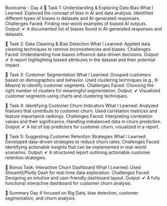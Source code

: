 Bootcamp - Day 4
📖 Task 1: Understanding & Exploring Data Bias
What I Learned:
Explored the concept of bias in AI and data analysis.
Identified different types of biases in datasets and AI-generated responses.
Challenges Faced:
Finding real-world examples of biased AI outputs.
Output:
✔ A documented list of biases found in AI-generated responses and datasets.

📖 Task 2: Data Cleaning & Bias Detection
What I Learned:
Applied data cleaning techniques to remove inconsistencies and biases.
Challenges Faced:
Understanding how biases influence data-driven decisions.
Output:
✔ A report highlighting biased attributes in the dataset and their potential impact.

📖 Task 3: Customer Segmentation
What I Learned:
Grouped customers based on demographics and behavior.
Used clustering techniques (e.g., K-Means) to identify customer segments.
Challenges Faced:
Choosing the right number of clusters for meaningful segmentation.
Output:
✔ Visualized customer segments using charts and clustering techniques.

📖 Task 4: Identifying Customer Churn Indicators
What I Learned:
Analyzed features that contribute to customer churn.
Used correlation matrices and feature importance rankings.
Challenges Faced:
Interpreting correlation values and their significance.
Handling imbalanced data in churn prediction.
Output:
✔ A list of top predictors for customer churn, visualized in a report.

📖 Task 5: Suggesting Customer Retention Strategies
What I Learned:
Developed data-driven strategies to reduce churn rates.
Challenges Faced:
Identifying actionable insights that can be implemented in real-world scenarios.
Output:
✔ A structured report outlining actionable customer retention strategies.

📖 Bonus Task: Interactive Churn Dashboard
What I Learned:
Used Streamlit/Plotly Dash for real-time data exploration.
Challenges Faced:
Designing an intuitive and user-friendly dashboard layout.
Output:
✔ A fully functional interactive dashboard for customer churn analysis.

🔔 Summary
Day 4 focused on Big Data, bias detection, customer segmentation, and churn analysis. 
